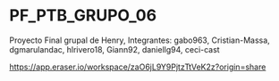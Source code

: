 # PF_PTB_GRUPO_06
Proyecto Final grupal de Henry, Integrantes: gabo963, Cristian-Massa, dgmarulandac, hlrivero18, Giann92, daniellg94, ceci-cast

https://app.eraser.io/workspace/zaO6jL9Y9PjtzTtVeK2z?origin=share